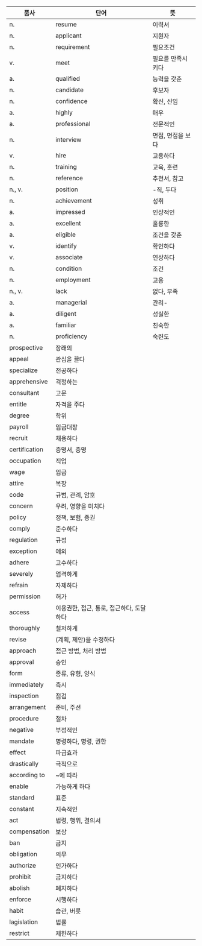 |품사|단어|뜻|
|---|---|---|
|n.|resume|이력서|
|n.|applicant|지원자|
|n.|requirement|필요조건|
|v.|meet|필요를 만족시키다|
|a.|qualified|능력을 갖춘|
|n.|candidate|후보자|
|n.|confidence|확신, 신임|
|a.|highly|매우|
|a.|professional|전문적인|
|n.|interview|면접, 면접을 보다|
|v.|hire|고용하다|
|n.|training|교육, 훈련|
|n.|reference|추천서, 참고|
|n., v.|position|-직, 두다|
|n.|achievement|성취|
|a.|impressed|인상적인|
|a.|excellent|훌륭한|
|a.|eligible|조건을 갖춘|
|v.|identify|확인하다|
|v.|associate|연상하다|
|n.|condition|조건|
|n.|employment|고용|
|n., v.|lack|없다, 부족|
|a.|managerial|관리-|
|a.|diligent|성실한|
|a.|familiar|친숙한|
|n.|proficiency|숙련도|
|prospective|장래의|
|appeal|관심을 끌다|
|specialize|전공하다|
|apprehensive|걱정하는|
|consultant|고문|
|entitle|자격을 주다|
|degree|학위|
|payroll|임금대장|
|recruit|채용하다|
|certification|증명서, 증명|
|occupation|직업|
|wage|임금|
|attire|복장|
|code|규범, 관례, 암호|
|concern|우려, 영향을 미치다|
|policy|정책, 보험, 증권|
|comply|준수하다|
|regulation|규정|
|exception|예외|
|adhere|고수하다|
|severely|엄격하게|
|refrain|자제하다|
|permission|허가|
|access|이용권한, 접근, 통로, 접근하다, 도달하다|
|thoroughly|철저하게|
|revise|(계획, 제안)을 수정하다|
|approach|접근 방법, 처리 방법|
|approval|승인|
|form|종류, 유형, 양식|
|immediately|즉시|
|inspection|점검|
|arrangement|준비, 주선|
|procedure|절차|
|negative|부정적인|
|mandate|명령하다, 명령, 권한|
|effect|파급효과|
|drastically|극적으로|
|according to|~에 따라|
|enable|가능하게 하다|
|standard|표준|
|constant|지속적인|
|act|법령, 행위, 결의서|
|compensation|보상|
|ban|금지|
|obligation|의무|
|authorize|인가하다|
|prohibit|금지하다|
|abolish|폐지하다|
|enforce|시행하다|
|habit|습관, 버릇|
|lagislation|법률|
|restrict|제한하다|

